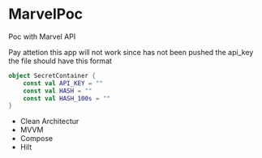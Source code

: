 # MarvelPoc
Poc with Marvel API

Pay attetion this app will not work since has not been pushed the api_key the file should have this format

```kotlin
object SecretContainer {
    const val API_KEY = ""
    const val HASH = ""
    const val HASH_100s = ""
}
```


- Clean Architectur
- MVVM
- Compose
- Hilt
